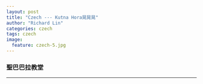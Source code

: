 ```yaml
---
layout: post
title: "Czech --- Kutna Hora晃晃晃"
author: "Richard Lin"
categories: czech
tags: czech
image:
  feature: czech-5.jpg
---
```


### 聖巴巴拉教堂
* * *